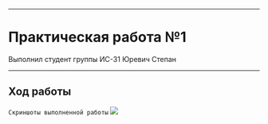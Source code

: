 _____________________________________________________________________________________
# Практическая работа №1
Выполнил студент группы ИС-31 Юревич Степан
_____________________________________________________________________________________
## Ход работы
`Скриншоты выполненной работы`
![](https://imgur.com/a/7ZcdFCX)
